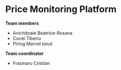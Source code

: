 # Price Monitoring Platform

**Team members**

* Anichitoaie Beatrice-Roxana
* Cocei Tiberiu
* Pirlog Marcel Ionut

**Team coordinator**
* Frasinaru Cristian
